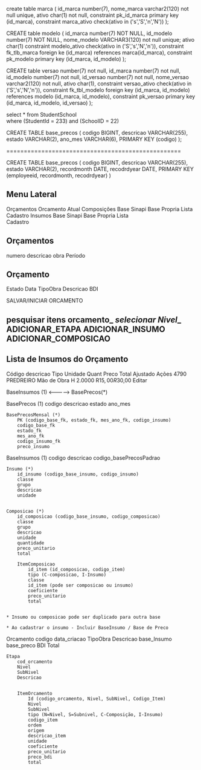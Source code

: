 create table marca (
    id_marca number(7),
    nome_marca varchar2(120) not null unique,
    ativo char(1) not null,
    constraint pk_id_marca primary key (id_marca),
    constraint marca_ativo check(ativo in ('s','S','n','N'))
);

CREATE table modelo ( 
    id_marca number(7) NOT NULL, 
    id_modelo number(7) NOT NULL, 
    nome_modelo VARCHAR3(120) not null unique; 
    ativo char(1) constraint modelo_ativo check(ativo in ('S','s','N','n')),
    constraint fk_tlb_marca foreign ke (id_marca) references marca(id_marca),
    constraint pk_modelo primary key (id_marca, id_modelo) 
); 

CREATE table versao number(7) not null, 
    id_marca number(7) not null, 
    id_modelo number(7) not null, 
    id_versao number(7) not null, 
    nome_versao varchar2(120) not null, 
    ativo char(1), 
    constraint versao_ativo check(ativo in ('S','s','N','n')),
    constraint fk_tbl_modelo foreign key (id_marca, id_modelo) references modelo (id_marca, id_modelo),
    constraint pk_versao primary key (id_marca, id_modelo, id_versao) 
); 

select * from StudentSchool  
where (StudentId = 233) and (SchoolID = 22)      

CREATE TABLE base_precos ( 
    codigo      BIGINT, 
    descricao   VARCHAR(255), 
    estado      VARCHAR(2), 
    ano_mes     VARCHAR(6),
    PRIMARY KEY (codigo) 
);

==================================================


CREATE TABLE base_precos ( 
    codigo      BIGINT, 
    descricao   VARCHAR(255), 
    estado      VARCHAR(2), 
    recordmonth DATE, 
    recodrdyear DATE, 
    PRIMARY KEY (employeeid, recordmonth, recodrdyear) 
  ) 





Menu Lateral 
------------
Orçamentos 
Orcamento Atual 
Composições 
    Base Sinapi 
    Base Propria 
        Lista 
        Cadastro
Insumos
    Base Sinapi 
    Base Propria 
        Lista   
        Cadastro                    



Orçamentos 
----------
numero 
descricao
obra 
Período

Orçamento
---------
Estado
Data
TipoObra
Descricao 
BDI

SALVAR/INICIAR ORCAMENTO 

____pesquisar itens orcamento_____  ___selecionar Nivel____ 
ADICIONAR_ETAPA   ADICIONAR_INSUMO  ADICIONAR_COMPOSICAO     
-----------------------------------------------------------





Lista de Insumos do Orçamento
-----------------------------
Código descricao       Tipo         Unidade  Quant     Preco   Total  Ajustado Ações
4790   PREDREIRO       Mão de Obra  H       2.0000   R$15,00  R$30,00          Editar       



BaseInsumos (1) <-----> BasePrecos(*)
 

BasePrecos (1)
    codigo 
    descricao
    estado
    ano_mes
     
    BasePrecosMensal (*)
        PK (codigo_base_fk, estado_fk, mes_ano_fk, codigo_insumo)
        codigo_base_fk
        estado_fk
        mes_ano_fk
        codigo_insumo_fk
        preco_insumo 

BaseInsumos (1)
    codigo 
    descricao 
    codigo_basePrecosPadrao 

    Insumo (*)
        id_insumo (codigo_base_insumo, codigo_insumo) 
        classe
        grupo
        descricao
        unidade
         

    Composicao (*)
        id_composicao (codigo_base_insumo, codigo_composicao)
        classe  
        grupo
        descricao
        unidade
        quantidade
        preco_unitario
        total

        ItemComposicao
            id_item (id_composicao, codigo_item)
            tipo (C-composicao, I-Insumo)
            classe
            id_item (pode ser composicao ou insumo)
            coeficiente
            preco_unitario 
            total
            

    * Insumo ou composicao pode ser duplicado para outra base       

    * Ao cadastrar o insumo - Incluir BaseInsumo / Base de Preco



Orcamento 
    codigo
    data_criacao
    TipoObra
    Descricao
    base_Insumo
    base_preco
    BDI
    Total

    Etapa
        cod_orcamento 
        Nivel
        SubNivel
        Descricao


        ItemOrcamento 
            Id (codigo_orcamento, Nivel, SubNivel, Codigo_Item)
            Nivel
            SubNivel 
            tipo (N=Nivel, S=Subnivel, C-Composição, I-Insumo)
            codigo_item
            ordem
            origem
            descricao_item
            unidade
            coeficiente
            preco_unitario
            preco_bdi
            total


